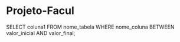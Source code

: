 # Projeto-Facul


SELECT coluna1
    FROM nome_tabela
WHERE nome_coluna BETWEEN valor_inicial AND valor_final;